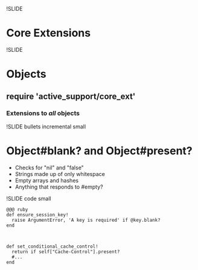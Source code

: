 !SLIDE
# Core Extensions

!SLIDE
# Objects
## require 'active_support/core\_ext'
### Extensions to _all_ objects

!SLIDE bullets incremental small
# Object#blank? and Object#present?

* Checks for "nil" and "false"
* Strings made up of only whitespace
* Empty arrays and hashes
* Anything that responds to #empty?

!SLIDE code small

    @@@ ruby
    def ensure_session_key!
      raise ArgumentError, 'A key is required' if @key.blank?  
    end
    
    

    def set_conditional_cache_control!
      return if self["Cache-Control"].present?
      #...
    end
    